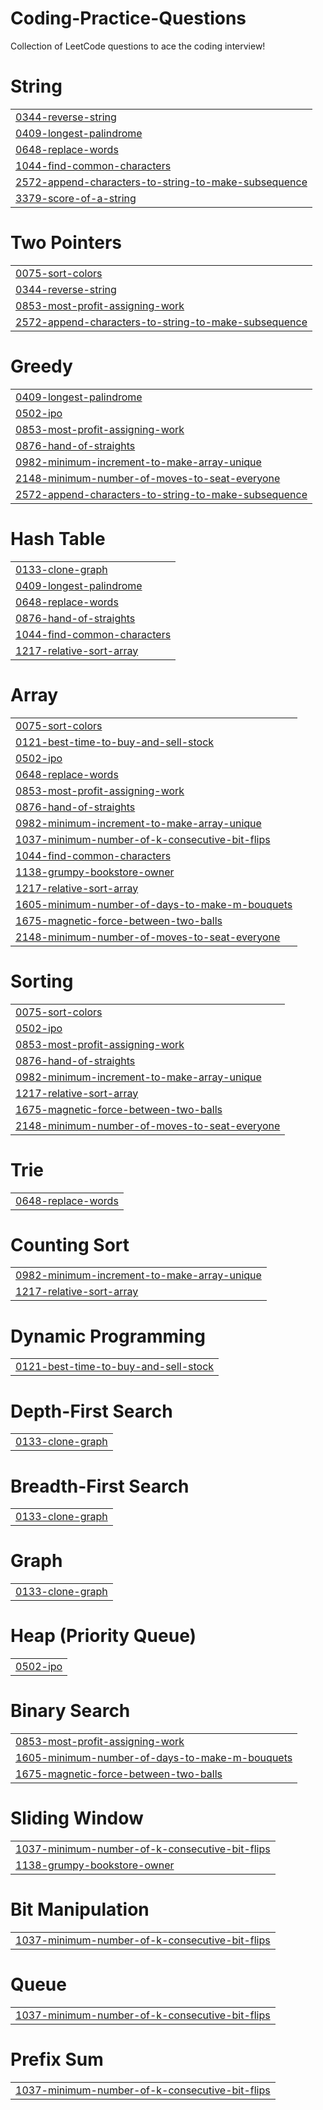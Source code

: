 # Coding-Practice-Questions
Collection of LeetCode questions to ace the coding interview!


# String
|  |
| ------- |
| [0344-reverse-string](https://github.com/siddharthaAgarwal/Coding-Practice-Questions/tree/master/0344-reverse-string) |
| [0409-longest-palindrome](https://github.com/siddharthaAgarwal/Coding-Practice-Questions/tree/master/0409-longest-palindrome) |
| [0648-replace-words](https://github.com/siddharthaAgarwal/Coding-Practice-Questions/tree/master/0648-replace-words) |
| [1044-find-common-characters](https://github.com/siddharthaAgarwal/Coding-Practice-Questions/tree/master/1044-find-common-characters) |
| [2572-append-characters-to-string-to-make-subsequence](https://github.com/siddharthaAgarwal/Coding-Practice-Questions/tree/master/2572-append-characters-to-string-to-make-subsequence) |
| [3379-score-of-a-string](https://github.com/siddharthaAgarwal/Coding-Practice-Questions/tree/master/3379-score-of-a-string) |
# Two Pointers
|  |
| ------- |
| [0075-sort-colors](https://github.com/siddharthaAgarwal/Coding-Practice-Questions/tree/master/0075-sort-colors) |
| [0344-reverse-string](https://github.com/siddharthaAgarwal/Coding-Practice-Questions/tree/master/0344-reverse-string) |
| [0853-most-profit-assigning-work](https://github.com/siddharthaAgarwal/Coding-Practice-Questions/tree/master/0853-most-profit-assigning-work) |
| [2572-append-characters-to-string-to-make-subsequence](https://github.com/siddharthaAgarwal/Coding-Practice-Questions/tree/master/2572-append-characters-to-string-to-make-subsequence) |
# Greedy
|  |
| ------- |
| [0409-longest-palindrome](https://github.com/siddharthaAgarwal/Coding-Practice-Questions/tree/master/0409-longest-palindrome) |
| [0502-ipo](https://github.com/siddharthaAgarwal/Coding-Practice-Questions/tree/master/0502-ipo) |
| [0853-most-profit-assigning-work](https://github.com/siddharthaAgarwal/Coding-Practice-Questions/tree/master/0853-most-profit-assigning-work) |
| [0876-hand-of-straights](https://github.com/siddharthaAgarwal/Coding-Practice-Questions/tree/master/0876-hand-of-straights) |
| [0982-minimum-increment-to-make-array-unique](https://github.com/siddharthaAgarwal/Coding-Practice-Questions/tree/master/0982-minimum-increment-to-make-array-unique) |
| [2148-minimum-number-of-moves-to-seat-everyone](https://github.com/siddharthaAgarwal/Coding-Practice-Questions/tree/master/2148-minimum-number-of-moves-to-seat-everyone) |
| [2572-append-characters-to-string-to-make-subsequence](https://github.com/siddharthaAgarwal/Coding-Practice-Questions/tree/master/2572-append-characters-to-string-to-make-subsequence) |
# Hash Table
|  |
| ------- |
| [0133-clone-graph](https://github.com/siddharthaAgarwal/Coding-Practice-Questions/tree/master/0133-clone-graph) |
| [0409-longest-palindrome](https://github.com/siddharthaAgarwal/Coding-Practice-Questions/tree/master/0409-longest-palindrome) |
| [0648-replace-words](https://github.com/siddharthaAgarwal/Coding-Practice-Questions/tree/master/0648-replace-words) |
| [0876-hand-of-straights](https://github.com/siddharthaAgarwal/Coding-Practice-Questions/tree/master/0876-hand-of-straights) |
| [1044-find-common-characters](https://github.com/siddharthaAgarwal/Coding-Practice-Questions/tree/master/1044-find-common-characters) |
| [1217-relative-sort-array](https://github.com/siddharthaAgarwal/Coding-Practice-Questions/tree/master/1217-relative-sort-array) |
# Array
|  |
| ------- |
| [0075-sort-colors](https://github.com/siddharthaAgarwal/Coding-Practice-Questions/tree/master/0075-sort-colors) |
| [0121-best-time-to-buy-and-sell-stock](https://github.com/siddharthaAgarwal/Coding-Practice-Questions/tree/master/0121-best-time-to-buy-and-sell-stock) |
| [0502-ipo](https://github.com/siddharthaAgarwal/Coding-Practice-Questions/tree/master/0502-ipo) |
| [0648-replace-words](https://github.com/siddharthaAgarwal/Coding-Practice-Questions/tree/master/0648-replace-words) |
| [0853-most-profit-assigning-work](https://github.com/siddharthaAgarwal/Coding-Practice-Questions/tree/master/0853-most-profit-assigning-work) |
| [0876-hand-of-straights](https://github.com/siddharthaAgarwal/Coding-Practice-Questions/tree/master/0876-hand-of-straights) |
| [0982-minimum-increment-to-make-array-unique](https://github.com/siddharthaAgarwal/Coding-Practice-Questions/tree/master/0982-minimum-increment-to-make-array-unique) |
| [1037-minimum-number-of-k-consecutive-bit-flips](https://github.com/siddharthaAgarwal/Coding-Practice-Questions/tree/master/1037-minimum-number-of-k-consecutive-bit-flips) |
| [1044-find-common-characters](https://github.com/siddharthaAgarwal/Coding-Practice-Questions/tree/master/1044-find-common-characters) |
| [1138-grumpy-bookstore-owner](https://github.com/siddharthaAgarwal/Coding-Practice-Questions/tree/master/1138-grumpy-bookstore-owner) |
| [1217-relative-sort-array](https://github.com/siddharthaAgarwal/Coding-Practice-Questions/tree/master/1217-relative-sort-array) |
| [1605-minimum-number-of-days-to-make-m-bouquets](https://github.com/siddharthaAgarwal/Coding-Practice-Questions/tree/master/1605-minimum-number-of-days-to-make-m-bouquets) |
| [1675-magnetic-force-between-two-balls](https://github.com/siddharthaAgarwal/Coding-Practice-Questions/tree/master/1675-magnetic-force-between-two-balls) |
| [2148-minimum-number-of-moves-to-seat-everyone](https://github.com/siddharthaAgarwal/Coding-Practice-Questions/tree/master/2148-minimum-number-of-moves-to-seat-everyone) |
# Sorting
|  |
| ------- |
| [0075-sort-colors](https://github.com/siddharthaAgarwal/Coding-Practice-Questions/tree/master/0075-sort-colors) |
| [0502-ipo](https://github.com/siddharthaAgarwal/Coding-Practice-Questions/tree/master/0502-ipo) |
| [0853-most-profit-assigning-work](https://github.com/siddharthaAgarwal/Coding-Practice-Questions/tree/master/0853-most-profit-assigning-work) |
| [0876-hand-of-straights](https://github.com/siddharthaAgarwal/Coding-Practice-Questions/tree/master/0876-hand-of-straights) |
| [0982-minimum-increment-to-make-array-unique](https://github.com/siddharthaAgarwal/Coding-Practice-Questions/tree/master/0982-minimum-increment-to-make-array-unique) |
| [1217-relative-sort-array](https://github.com/siddharthaAgarwal/Coding-Practice-Questions/tree/master/1217-relative-sort-array) |
| [1675-magnetic-force-between-two-balls](https://github.com/siddharthaAgarwal/Coding-Practice-Questions/tree/master/1675-magnetic-force-between-two-balls) |
| [2148-minimum-number-of-moves-to-seat-everyone](https://github.com/siddharthaAgarwal/Coding-Practice-Questions/tree/master/2148-minimum-number-of-moves-to-seat-everyone) |
# Trie
|  |
| ------- |
| [0648-replace-words](https://github.com/siddharthaAgarwal/Coding-Practice-Questions/tree/master/0648-replace-words) |
# Counting Sort
|  |
| ------- |
| [0982-minimum-increment-to-make-array-unique](https://github.com/siddharthaAgarwal/Coding-Practice-Questions/tree/master/0982-minimum-increment-to-make-array-unique) |
| [1217-relative-sort-array](https://github.com/siddharthaAgarwal/Coding-Practice-Questions/tree/master/1217-relative-sort-array) |
# Dynamic Programming
|  |
| ------- |
| [0121-best-time-to-buy-and-sell-stock](https://github.com/siddharthaAgarwal/Coding-Practice-Questions/tree/master/0121-best-time-to-buy-and-sell-stock) |
# Depth-First Search
|  |
| ------- |
| [0133-clone-graph](https://github.com/siddharthaAgarwal/Coding-Practice-Questions/tree/master/0133-clone-graph) |
# Breadth-First Search
|  |
| ------- |
| [0133-clone-graph](https://github.com/siddharthaAgarwal/Coding-Practice-Questions/tree/master/0133-clone-graph) |
# Graph
|  |
| ------- |
| [0133-clone-graph](https://github.com/siddharthaAgarwal/Coding-Practice-Questions/tree/master/0133-clone-graph) |
# Heap (Priority Queue)
|  |
| ------- |
| [0502-ipo](https://github.com/siddharthaAgarwal/Coding-Practice-Questions/tree/master/0502-ipo) |
# Binary Search
|  |
| ------- |
| [0853-most-profit-assigning-work](https://github.com/siddharthaAgarwal/Coding-Practice-Questions/tree/master/0853-most-profit-assigning-work) |
| [1605-minimum-number-of-days-to-make-m-bouquets](https://github.com/siddharthaAgarwal/Coding-Practice-Questions/tree/master/1605-minimum-number-of-days-to-make-m-bouquets) |
| [1675-magnetic-force-between-two-balls](https://github.com/siddharthaAgarwal/Coding-Practice-Questions/tree/master/1675-magnetic-force-between-two-balls) |
# Sliding Window
|  |
| ------- |
| [1037-minimum-number-of-k-consecutive-bit-flips](https://github.com/siddharthaAgarwal/Coding-Practice-Questions/tree/master/1037-minimum-number-of-k-consecutive-bit-flips) |
| [1138-grumpy-bookstore-owner](https://github.com/siddharthaAgarwal/Coding-Practice-Questions/tree/master/1138-grumpy-bookstore-owner) |
# Bit Manipulation
|  |
| ------- |
| [1037-minimum-number-of-k-consecutive-bit-flips](https://github.com/siddharthaAgarwal/Coding-Practice-Questions/tree/master/1037-minimum-number-of-k-consecutive-bit-flips) |
# Queue
|  |
| ------- |
| [1037-minimum-number-of-k-consecutive-bit-flips](https://github.com/siddharthaAgarwal/Coding-Practice-Questions/tree/master/1037-minimum-number-of-k-consecutive-bit-flips) |
# Prefix Sum
|  |
| ------- |
| [1037-minimum-number-of-k-consecutive-bit-flips](https://github.com/siddharthaAgarwal/Coding-Practice-Questions/tree/master/1037-minimum-number-of-k-consecutive-bit-flips) |